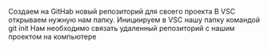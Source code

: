 Создаем на GitHab  новый репозиторий для своего проекта
В VSC открываем нужную нам папку.
Инициируем в VSC нашу папку командой git init
Нам необходимо связать удаленный репозиторий с нашим проектом на компьютере
